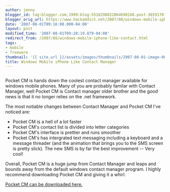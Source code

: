 ```yaml
---
author: jenny
blogger_id: tag:blogger.com,1999:blog-5518298822864690168.post-3659170120508362069
blogger_orig_url: https://www.hackaddict.net/2007/08/windows-mobile-iphone-like-contact.html
date: '2007-08-01T09:16:00.000-04:00'
layout: post
modified_time: '2007-08-01T09:28:19.879-04:00'
redirect_from: /2007/08/windows-mobile-iphone-like-contact.html
tags:
- mobile
- freeware
thumbnail: '{{ site.url }}/assets/images/thumbnails/2007-08-01-image-0000.jpg'
title: Windows Mobile iPhone Like Contact Manager
---
```


<img alt="" border="0" id="BLOGGER_PHOTO_ID_5093723314487509058" src="{{ site.url }}/assets/images/posts/2007-08-01-image-0000.jpg" style="margin: 0px auto 10px; display: block; text-align: center; "/>

Pocket CM is hands down the coolest contact manager available for windows mobile phones.  Many of you are probably familar with Contact Manager, well Pocket CM is Contact manager older brother and the good news is that it no longer relies on the .net framework.



The most notiable changes between Contact Manager and Pocket CM I've noticed are:

<ul><li>Pocket CM is a hell of a lot faster</li><li>Pocket CM's contact list is divided into letter categories</li><li>Pocket CM's interface is prettier and runs smoother</li><li>Pocket CM's has intergrated text messaging including a keyboard and a message threader (and the animation that brings you to the SMS screen is pretty slick). The new SMS is by far the best improvement -- Very cool!</li></ul>Overall, Pocket CM is a huge jump from Contact Manager and leaps and bounds away from the default windows contact manager program.  I highly recommend downloading Pocket CM and giving it a whirl.



<a href="http://www.pocketcm.com/">Pocket CM can be downloaded here.</a>